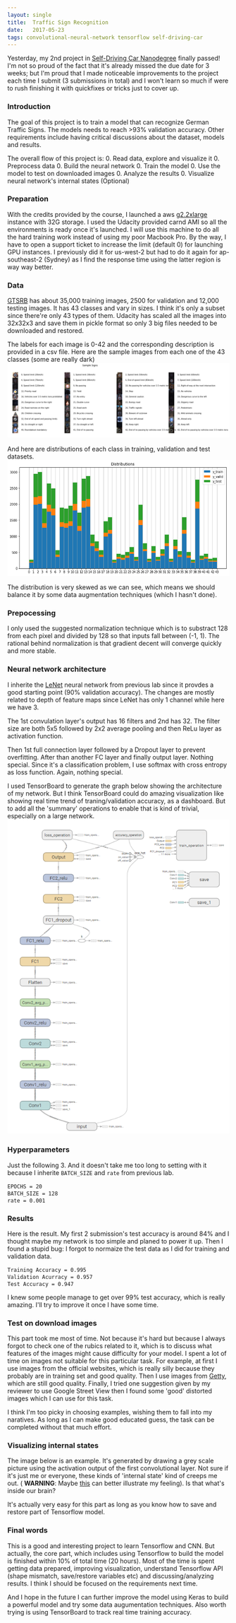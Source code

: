 ```yaml
---
layout: single
title:  Traffic Sign Recognition
date:   2017-05-23
tags: convolutional-neural-network tensorflow self-driving-car
---
```

Yesterday, my 2nd project in [Self-Driving Car Nanodegree][carnd] finally passed! I'm not so proud of the fact that it's already missed the due date for 3 weeks; but I'm proud that I made noticeable improvements to the project each time I submit (3 submissions in total) and I won't learn so much if were to rush finishing it with quickfixes or tricks just to cover up.

### Introduction
The goal of this project is to train a model that can recognize German Traffic Signs. The models needs to reach >93% validation accuracy. Other requirements include having critical discussions about the dataset, models and results.

The overall flow of this project is: 
0. Read data, explore and visualize it
0. Preprocess data
0. Build the neural network
0. Train the model
0. Use the model to test on downloaded images
0. Analyze the results
0. Visualize neural network's internal states (Optional)

### Preparation
With the credits provided by the course, I launched a aws [g2.2xlarge][aws] instance with 32G storage. I used the Udacity provided carnd AMI so all the environments is ready once it's launched. I will use this machine to do all the hard training work instead of using my poor Macbook Pro. By the way, I have to open a support ticket to increase the limit (default 0) for launching GPU instances. I previously did it for us-west-2 but had to do it again for ap-southeast-2 (Sydney) as I find the response time using the latter region is way way better.

### Data
[GTSRB][gtsrb] has about 35,000 training images, 2500 for validation and 12,000 testing images. It has 43 classes and vary in sizes. I think it's only a subset since there're only 43 types of them. Udacity has scaled all the images into 32x32x3 and save them in pickle format so only 3 big files needed to be downloaded and restored. 

The labels for each image is 0-42 and the corresponding description is provided in a csv file. Here are the sample images from each one of the 43 classes (some are really dark)
![Training images sample][sample]

And here are distributions of each class in training, validation and test datasets.
![Data distribution][distribution]

The distribution is very skewed as we can see, which means we should balance it by some data augmentation techniques (which I hasn't done).

### Prepocessing
I only used the suggested normalization technique which is to substract 128 from each pixel and divided by 128 so that inputs fall between (-1, 1). The rational behind normalization is that gradient decent will converge quickly and more stable.

### Neural network architecture
I inherite the [LeNet][tflenet] neural network from previous lab since it provdes a good starting point (90% validation accuracy). The changes are mostly related to depth of feature maps since LeNet has only 1 channel while here we have 3.

The 1st convulation layer's output has 16 filters and 2nd has 32. The filter size are both 5x5 followed by 2x2 average pooling and then ReLu layer as activation function.

Then 1st full connection layer followed by a Dropout layer to prevent overfitting. After than another FC layer and finally output layer. Nothing special. Since it's a classification problem, I use softmax with cross entropy as loss function. Again, nothing special. 

I used TensorBoard to generate the graph below showing the architecture of my network. But I think TensorBoard could do amazing visualization like showing real time trend of traning/validation accuracy, as a dashboard. But to add all the 'summary' operations to enable that is kind of trivial, especially on a large network.
![Network Architecture][graph]

### Hyperparameters
Just the following 3. And it doesn't take me too long to setting with it because I inherite `BATCH_SIZE` and `rate` from previous lab.

    EPOCHS = 20
    BATCH_SIZE = 128
    rate = 0.001

### Results
Here is the result. My first 2 submission's test accuracy is around 84% and I thought maybe my network is too simple and planed to power it up. Then I found a stupid bug: I forgot to normaize the test data as I did for training and validation data.

    Training Accuracy = 0.995
    Validation Acurracy = 0.957
    Test Accuracy = 0.947

I knew some people manage to get over 99% test accuracy, which is really amazing. I'll try to improve it once I have some time.

### Test on download images
This part took me most of time. Not because it's hard but because I always forgot to check one of the rubics related to it, which is to discuss what features of the images might cause difficulty for your model. I spent a lot of time on images not suitable for this particular task. For example, at first I use images from the official websites, which is really silly because they probably are in training set and good quality. Then I use images from [Getty][getty], which are still good quality. Finally, I tried one suggestion given by my reviewer to use Google Street View then I found some 'good' distorted images which I can use for this task.

I think I'm too picky in choosing examples, wishing them to fall into my naratives. As long as I can make good educated guess, the task can be completed without that much effort.

### Visualizing internal states
The image below is an example. It's generated by drawing a grey scale picture using the activation output of the first convolutional layer. Not sure if it's just me or everyone, these kinds of 'internal state' kind of creeps me out. ( **WARNING**: Maybe [this][reveal_cnn] can better illustrate my feeling). Is that what's inside our brain?

It's actually very easy for this part as long as you know how to save and restore part of Tensorflow model.

### Final words
This is a good and interesting project to learn Tensorflow and CNN. But actually, the core part, which includes using Tensorflow to build the model is finished within 10% of total time (20 hours). Most of the time is spent getting data prepared, improving visualization, understand Tensorflow API (shape mismatch, save/restore variables etc) and discussing/analyzing results. I think I should be focused on the requirements next time.

And I hope in the future I can further improve the model using Keras to build a powerful model and try some data augumentation techniques. Also worth trying is using TensorBoard to track real time training accuracy.


[carnd]: https://www.udacity.com/course/self-driving-car-engineer-nanodegree--nd013
[aws]: https://aws.amazon.com/ec2/pricing/on-demand/
[gtsrb]: http://benchmark.ini.rub.de/?section=gtsrb&subsection=news
[tflenet]: https://github.com/tensorflow/models/blob/master/slim/nets/lenet.py
[getty]: http://www.gettyimages.com.au/


[sample]: https://github.com/sandyleo26/CarND-Traffic-Sign-Classifier-Project/raw/master/examples/sample.png
[distribution]: https://github.com/sandyleo26/CarND-Traffic-Sign-Classifier-Project/raw/master/examples/visualization.png
[graph]: https://github.com/sandyleo26/CarND-Traffic-Sign-Classifier-Project/raw/master/tensorboard.png
[internal]: https://github.com/sandyleo26/CarND-Traffic-Sign-Classifier-Project/raw/master/examples/featuremaps2.png
[reveal_cnn]: https://fananymi.files.wordpress.com/2015/03/reveals_cnn.png
